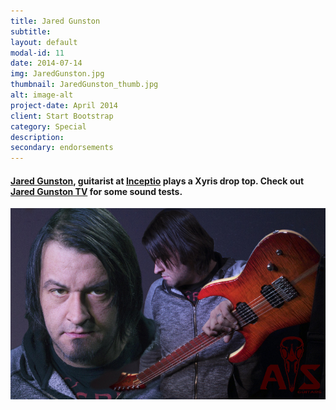 ```yaml
---
title: Jared Gunston
subtitle:  
layout: default
modal-id: 11
date: 2014-07-14
img: JaredGunston.jpg
thumbnail: JaredGunston_thumb.jpg
alt: image-alt
project-date: April 2014
client: Start Bootstrap
category: Special
description:
secondary: endorsements
---
```


<!-- html sytax to include image and adjust size ... -->

#### [Jared Gunston](https://www.facebook.com/jaredgunstontv), guitarist at [Inceptio](https://www.facebook.com/inceptioZA) plays a Xyris drop top. Check out [Jared Gunston TV](https://www.youtube.com/user/ToneYardMusic/featured) for some sound tests.

<img src="img/endorse/Jared/JaredGunston-s.jpg" alt="Drawing"/>
